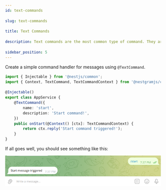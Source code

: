 ```yaml
---
id: text-commands

slug: text-commands

title: Text Commands

description: Text commands are the most common type of command. They are used to send a message to the channel.

sidebar_position: 5
---
```


Create a simple command handler for messages using `@TextCommand`.

```typescript title="src/app.service.ts"
import { Injectable } from '@nestjs/common';
import { Context, TextCommand, TextCommandContext } from '@nestgramjs/core';

@Injectable()
export class AppService {
    @TextCommand({
        name: 'start',
        description: 'Start command!',
    })
    public onStart(@Context() [ctx]: TextCommandContext) {
        return ctx.reply('Start command triggered!');
    }
}
```

If all goes well, you should see something like this:

![Text Command](/img/content/text_command.png 'Text Command')
